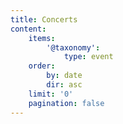 ```yaml
---
title: Concerts
content:
    items:
        '@taxonomy':
            type: event
    order:
        by: date
        dir: asc
    limit: '0'
    pagination: false
---
```



